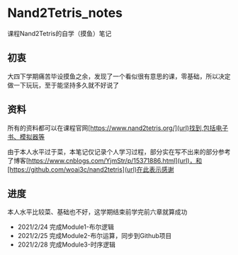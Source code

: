 # Nand2Tetris_notes
课程Nand2Tetris的自学（摸鱼）笔记
## 初衷
大四下学期痛苦毕设摸鱼之余，发现了一个看似很有意思的课，零基础，所以决定做一下玩玩，至于能坚持多久就不好说了
## 资料
所有的资料都可以在课程官网[https://www.nand2tetris.org/](url)找到,包括电子书、模拟器等

由于本人水平过于菜，本笔记仅记录个人学习过程，部分实在写不出来的部分参考了博客[https://www.cnblogs.com/YjmStr/p/15371886.html](url)，和[https://github.com/woai3c/nand2tetris](url)在此表示感谢
## 进度
本人水平比较菜、基础也不好，这学期结束前学完前六章就算成功
* 2021/2/24 完成Module1-布尔逻辑
* 2021/2/25 完成Module2-布尔运算，同步到Github项目
* 2021/2/28 完成Module3-时序逻辑
